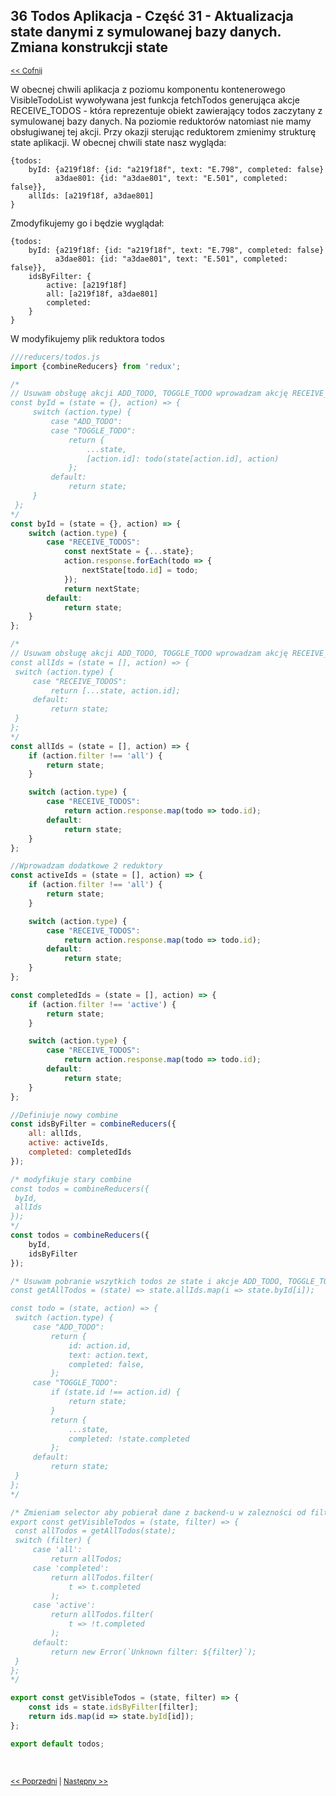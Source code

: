 ## 36 Todos Aplikacja - Część 31 - Aktualizacja state danymi z symulowanej bazy danych. Zmiana konstrukcji state
<sub>[<< Cofnij](https://github.com/donatuss/Redux-Start-Egghead/blob/master/README.md)</sub><br/>

W obecnej chwili aplikacja z poziomu komponentu kontenerowego VisibleTodoList wywoływana jest funkcja fetchTodos generująca 
akcje RECEIVE_TODOS - która reprezentuje obiekt zawierający todos zaczytany z symulowanej bazy danych. 
Na poziomie reduktorów natomiast nie mamy obsługiwanej tej akcji. Przy okazji sterując reduktorem zmienimy strukturę state aplikacji.
W obecnej chwili state nasz wygląda:
```
{todos:
    byId: {a219f18f: {id: "a219f18f", text: "E.798", completed: false}
          a3dae801: {id: "a3dae801", text: "E.501", completed: false}},
    allIds: [a219f18f, a3dae801]      
}
```
Zmodyfikujemy go i będzie wyglądał:
```
{todos:
    byId: {a219f18f: {id: "a219f18f", text: "E.798", completed: false}
          a3dae801: {id: "a3dae801", text: "E.501", completed: false}},
    idsByFilter: {
        active: [a219f18f]
        all: [a219f18f, a3dae801]
        completed:
    }      
}
```
W modyfikujemy plik reduktora todos
```javascript
///reducers/todos.js
import {combineReducers} from 'redux';

/*
// Usuwam obsługę akcji ADD_TODO, TOGGLE_TODO wprowadzam akcję RECEIVE_TODOS 
const byId = (state = {}, action) => {
     switch (action.type) {
         case "ADD_TODO":
         case "TOGGLE_TODO":
             return {
                 ...state,
                 [action.id]: todo(state[action.id], action)
             };
         default:
             return state;
     }
 };
*/
const byId = (state = {}, action) => {
    switch (action.type) {
        case "RECEIVE_TODOS":
            const nextState = {...state};
            action.response.forEach(todo => {
                nextState[todo.id] = todo;
            });
            return nextState;
        default:
            return state;
    }
};

/*
// Usuwam obsługę akcji ADD_TODO, TOGGLE_TODO wprowadzam akcję RECEIVE_TODOS  
const allIds = (state = [], action) => {
 switch (action.type) {
     case "RECEIVE_TODOS":
         return [...state, action.id];
     default:
         return state;
 }
};
*/
const allIds = (state = [], action) => {
    if (action.filter !== 'all') {
        return state;
    }

    switch (action.type) {
        case "RECEIVE_TODOS":
            return action.response.map(todo => todo.id);
        default:
            return state;
    }
};

//Wprowadzam dodatkowe 2 reduktory
const activeIds = (state = [], action) => {
    if (action.filter !== 'all') {
        return state;
    }

    switch (action.type) {
        case "RECEIVE_TODOS":
            return action.response.map(todo => todo.id);
        default:
            return state;
    }
};

const completedIds = (state = [], action) => {
    if (action.filter !== 'active') {
        return state;
    }

    switch (action.type) {
        case "RECEIVE_TODOS":
            return action.response.map(todo => todo.id);
        default:
            return state;
    }
};

//Definiuje nowy combine
const idsByFilter = combineReducers({
    all: allIds,
    active: activeIds,
    completed: completedIds
});

/* modyfikuje stary combine
const todos = combineReducers({
 byId,
 allIds
});
*/
const todos = combineReducers({
    byId,
    idsByFilter
});

/* Usuwam pobranie wszytkich todos ze state i akcje ADD_TODO, TOGGLE_TODO 
const getAllTodos = (state) => state.allIds.map(i => state.byId[i]);

const todo = (state, action) => {
 switch (action.type) {
     case "ADD_TODO":
         return {
             id: action.id,
             text: action.text,
             completed: false,
         };
     case "TOGGLE_TODO":
         if (state.id !== action.id) {
             return state;
         }
         return {
             ...state,
             completed: !state.completed
         };
     default:
         return state;
 }
};
*/

/* Zmieniam selector aby pobierał dane z backend-u w zalezności od filtra
export const getVisibleTodos = (state, filter) => {
 const allTodos = getAllTodos(state);
 switch (filter) {
     case 'all':
         return allTodos;
     case 'completed':
         return allTodos.filter(
             t => t.completed
         );
     case 'active':
         return allTodos.filter(
             t => !t.completed
         );
     default:
         return new Error(`Unknown filter: ${filter}`);
 }
};
*/

export const getVisibleTodos = (state, filter) => {
    const ids = state.idsByFilter[filter];
    return ids.map(id => state.byId[id]);
};

export default todos;
```
<br/>
 
 <sub>[<< Poprzedni](https://github.com/donatuss/Redux-Start-Egghead/blob/master/35-todoapps-redux-middleware/README.md)
   | [Następny >>](https://github.com/donatuss/Redux-Start-Egghead/blob/master/37-.../README.md)
 </sub>